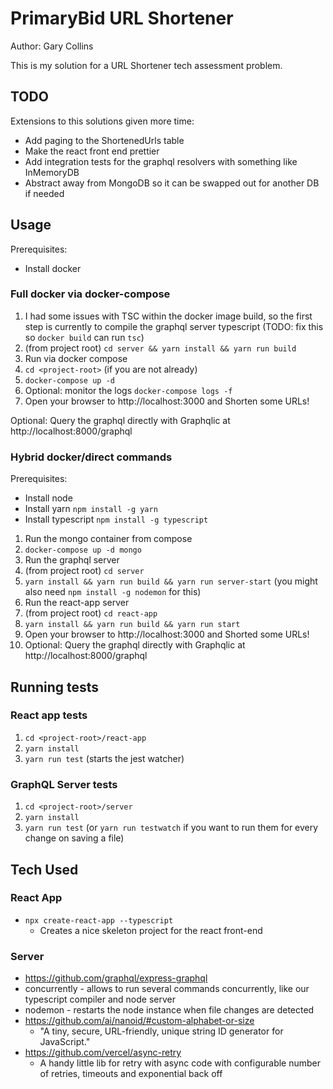 # PrimaryBid URL Shortener

Author: Gary Collins

This is my solution for a URL Shortener tech assessment problem.

## TODO

Extensions to this solutions given more time:

* Add paging to the ShortenedUrls table
* Make the react front end prettier
* Add integration tests for the graphql resolvers with something like InMemoryDB
* Abstract away from MongoDB so it can be swapped out for another DB if needed

## Usage

Prerequisites:
* Install docker

### Full docker via docker-compose

1) I had some issues with TSC within the docker image build, so the first step is currently to compile the graphql server typescript (TODO: fix this so `docker build` can run `tsc`)
  1) (from project root) `cd server && yarn install && yarn run build`
2) Run via docker compose
  1) `cd <project-root>` (if you are not already)
  2) `docker-compose up -d`
  3) Optional: monitor the logs `docker-compose logs -f`
3) Open your browser to http://localhost:3000 and Shorten some URLs!

Optional: Query the graphql directly with Graphqlic at http://localhost:8000/graphql

### Hybrid docker/direct commands

Prerequisites:
* Install node
* Install yarn `npm install -g yarn`
* Install typescript `npm install -g typescript`

1) Run the mongo container from compose
  1) `docker-compose up -d mongo`
2) Run the graphql server
  1) (from project root) `cd server`
  2) `yarn install && yarn run build && yarn run server-start` (you might also need `npm install -g nodemon` for this)
3) Run the react-app server
  1) (from project root) `cd react-app`
  2) `yarn install && yarn run build && yarn run start`
3) Open your browser to http://localhost:3000 and Shorted some URLs!
4) Optional: Query the graphql directly with Graphqlic at http://localhost:8000/graphql

## Running tests

### React app tests

1) `cd <project-root>/react-app`
2) `yarn install`
3) `yarn run test` (starts the jest watcher)

### GraphQL Server tests

1) `cd <project-root>/server`
2) `yarn install`
3) `yarn run test` (or `yarn run testwatch` if you want to run them for every change on saving a file)

## Tech Used

### React App
* `npx create-react-app --typescript`
  * Creates a nice skeleton project for the react front-end

### Server
* https://github.com/graphql/express-graphql
* concurrently - allows to run several commands concurrently, like our typescript compiler and node server
* nodemon - restarts the node instance when file changes are detected
* https://github.com/ai/nanoid/#custom-alphabet-or-size
  * "A tiny, secure, URL-friendly, unique string ID generator for JavaScript."
* https://github.com/vercel/async-retry
  * A handy little lib for retry with async code with configurable number of retries, timeouts and exponential back off